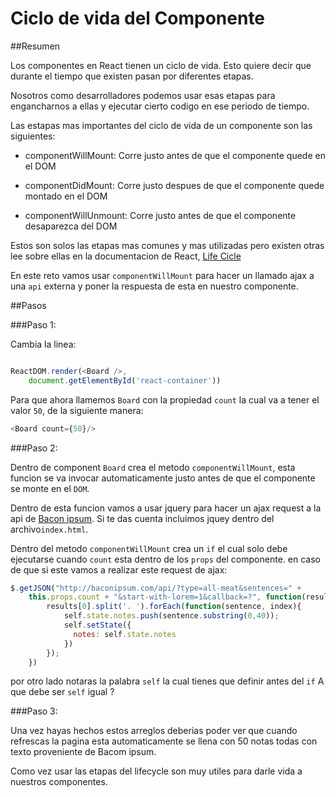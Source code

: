# Ciclo de vida del Componente

##Resumen

Los componentes en React tienen un ciclo de vida. Esto quiere decir que durante el tiempo que existen pasan por diferentes etapas.

Nosotros como desarrolladores podemos usar esas etapas para engancharnos a ellas y ejecutar cierto codigo en ese periodo de tiempo.

Las estapas mas importantes del ciclo de vida de un componente son las siguientes:

- componentWillMount: Corre justo antes de que el componente quede en el DOM

- componentDidMount: Corre justo despues de que el componente quede montado en el DOM

- componentWillUnmount: Corre justo antes de que el componente desaparezca del DOM

Estos son solos las etapas mas comunes y mas utilizadas pero existen otras lee sobre ellas en la documentacion de React, [Life Cicle](https://facebook.github.io/react/docs/component-specs.html#lifecycle-methods)

En este reto vamos usar `componentWillMount` para hacer un llamado ajax a una `api` externa y poner la respuesta de esta en nuestro componente.

##Pasos

###Paso 1:

Cambia la linea:

```javascript

ReactDOM.render(<Board />,
    document.getElementById('react-container'))
```

Para que ahora llamemos `Board` con la propiedad `count` la cual va a tener el valor `50`, de la siguiente manera:

```javascript
<Board count={50}/>
```

###Paso 2:

Dentro de component `Board` crea el metodo `componentWillMount`, esta funcion se va invocar automaticamente justo antes de que el componente se monte en el `DOM`.

Dentro de esta funcion vamos a usar jquery para hacer un ajax request a la api de [Bacon ipsum](http://baconipsum.com/). Si te das cuenta incluimos jquey dentro del archivo`index.html`.

Dentro del metodo `componentWillMount` crea un `if` el cual solo debe ejecutarse cuando `count` esta dentro de los `props` del componente. en caso de que si este vamos a realizar este request de ajax:

```javascript
$.getJSON("http://baconipsum.com/api/?type=all-meat&sentences=" +
    this.props.count + "&start-with-lorem=1&callback=?", function(results){
        results[0].split('. ').forEach(function(sentence, index){
            self.state.notes.push(sentence.substring(0,40));
            self.setState({
              notes: self.state.notes
            })
        });
    })
```


por otro lado notaras la palabra `self` la cual tienes que definir antes del `if` A que debe ser `self` igual ?


###Paso 3:

Una vez hayas hechos estos arreglos deberias poder ver que cuando refrescas la pagina esta automaticamente se llena con 50 notas todas con texto proveniente de Bacom ipsum.

Como vez usar las etapas del lifecycle son muy utiles para darle vida a nuestros componentes.



